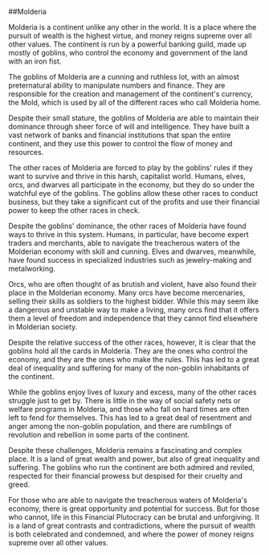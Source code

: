 ##Molderia

Molderia is a continent unlike any other in the world. It is a place where the pursuit of wealth is the highest virtue, and money reigns supreme over all other values. The continent is run by a powerful banking guild, made up mostly of goblins, who control the economy and government of the land with an iron fist.

The goblins of Molderia are a cunning and ruthless lot, with an almost preternatural ability to manipulate numbers and finance. They are responsible for the creation and management of the continent's currency, the Mold, which is used by all of the different races who call Molderia home.

Despite their small stature, the goblins of Molderia are able to maintain their dominance through sheer force of will and intelligence. They have built a vast network of banks and financial institutions that span the entire continent, and they use this power to control the flow of money and resources.

The other races of Molderia are forced to play by the goblins' rules if they want to survive and thrive in this harsh, capitalist world. Humans, elves, orcs, and dwarves all participate in the economy, but they do so under the watchful eye of the goblins. The goblins allow these other races to conduct business, but they take a significant cut of the profits and use their financial power to keep the other races in check.

Despite the goblins' dominance, the other races of Molderia have found ways to thrive in this system. Humans, in particular, have become expert traders and merchants, able to navigate the treacherous waters of the Molderian economy with skill and cunning. Elves and dwarves, meanwhile, have found success in specialized industries such as jewelry-making and metalworking.

Orcs, who are often thought of as brutish and violent, have also found their place in the Molderian economy. Many orcs have become mercenaries, selling their skills as soldiers to the highest bidder. While this may seem like a dangerous and unstable way to make a living, many orcs find that it offers them a level of freedom and independence that they cannot find elsewhere in Molderian society.

Despite the relative success of the other races, however, it is clear that the goblins hold all the cards in Molderia. They are the ones who control the economy, and they are the ones who make the rules. This has led to a great deal of inequality and suffering for many of the non-goblin inhabitants of the continent.

While the goblins enjoy lives of luxury and excess, many of the other races struggle just to get by. There is little in the way of social safety nets or welfare programs in Molderia, and those who fall on hard times are often left to fend for themselves. This has led to a great deal of resentment and anger among the non-goblin population, and there are rumblings of revolution and rebellion in some parts of the continent.

Despite these challenges, Molderia remains a fascinating and complex place. It is a land of great wealth and power, but also of great inequality and suffering. The goblins who run the continent are both admired and reviled, respected for their financial prowess but despised for their cruelty and greed.

For those who are able to navigate the treacherous waters of Molderia's economy, there is great opportunity and potential for success. But for those who cannot, life in this Financial Plutocracy can be brutal and unforgiving. It is a land of great contrasts and contradictions, where the pursuit of wealth is both celebrated and condemned, and where the power of money reigns supreme over all other values.